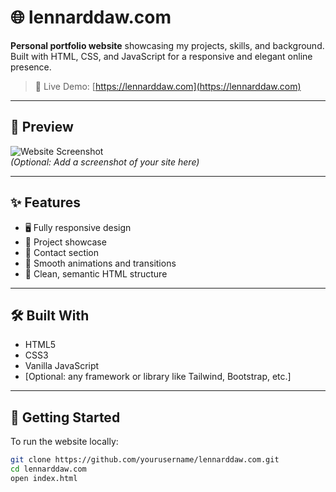 # 🌐 lennarddaw.com

**Personal portfolio website** showcasing my projects, skills, and background. Built with HTML, CSS, and JavaScript for a responsive and elegant online presence.

> 🔗 Live Demo: [https://lennarddaw.com](https://lennarddaw.com)

---

## 📸 Preview

![Website Screenshot](preview.png)  
*(Optional: Add a screenshot of your site here)*

---

## ✨ Features

- 🖥️ Fully responsive design
- 📂 Project showcase
- 📇 Contact section
- 🌙 Smooth animations and transitions
- 🧼 Clean, semantic HTML structure

---

## 🛠️ Built With

- HTML5  
- CSS3  
- Vanilla JavaScript  
- [Optional: any framework or library like Tailwind, Bootstrap, etc.]

---

## 🚀 Getting Started

To run the website locally:

```bash
git clone https://github.com/yourusername/lennarddaw.com.git
cd lennarddaw.com
open index.html
